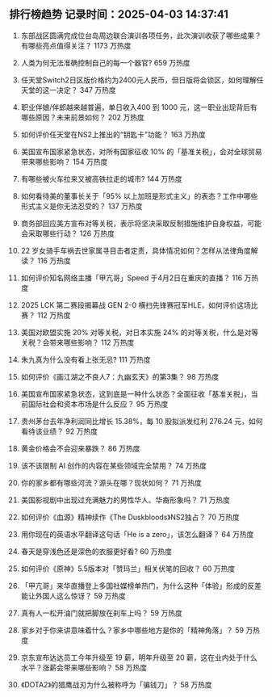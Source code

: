 
## 排行榜趋势 记录时间：2025-04-03 14:37:41
  
  1. 东部战区圆满完成位台岛周边联合演训各项任务，此次演训收获了哪些成果？有哪些亮点值得关注？ 1173 万热度
    
  2. 人类为何无法准确控制自己的每一个器官? 659 万热度
    
  3. 任天堂Switch2日区版价格约为2400元人民币，但日版将会锁区，如何理解任天堂的这一决定？ 347 万热度
    
  4. 职业伴娘/伴郎越来越普遍，单日收入400 到 1000 元，这一职业出现背后有哪些原因？未来前景如何？ 202 万热度
    
  5. 如何评价任天堂在NS2上推出的“钥匙卡”功能？ 163 万热度
    
  6. 美国宣布国家紧急状态，对所有国家征收 10% 的「基准关税」，会对全球贸易带来哪些影响？ 154 万热度
    
  7. 有哪些被火车拉来又被高铁拉走的城市? 144 万热度
    
  8. 如何看待美的董事长关于「95% 以上加班是形式主义」的表态？工作中哪些形式主义是你无法忍受的？ 137 万热度
    
  9. 商务部回应美方宣布对等关税，表示将坚决采取反制措施维护自身权益，可能会采取哪些行动？ 126 万热度
    
  10. 22 岁女骑手车祸去世家属寻目击者定责，具体情况如何？怎样从法律角度解读？ 116 万热度
    
  11. 如何评价知名网络主播「甲亢哥」Speed 于4月2日在重庆的直播？ 116 万热度
    
  12. 2025 LCK 第二赛段揭幕战 GEN 2-0 横扫先锋赛冠军HLE，如何评价这场比赛？ 112 万热度
    
  13. 美国对欧盟实施 20% 对等关税，对日本实施 24% 的对等关税，什么是对等关税？会带来哪些影响？ 112 万热度
    
  14. 朱九真为什么没有看上张无忌? 111 万热度
    
  15. 如何评价《画江湖之不良人7：九幽玄天》的第3集？ 98 万热度
    
  16. 美国宣布国家紧急状态，这到底是一种什么状态？全面征收「基准关税」，当前国际社会和资本市场是什么反应？ 95 万热度
    
  17. 贵州茅台去年净利润同比增长 15.38%，每 10 股拟派发红利 276.24 元，如何看待该业绩？ 92 万热度
    
  18. 黄金价格会不会迎来暴跌？ 86 万热度
    
  19. 该不该限制 AI 创作的内容在某些领域完全禁用？ 74 万热度
    
  20. 你的家乡都有哪些河流？源头在哪？现状如何？ 71 万热度
    
  21. 美国影视剧中出现过充满魅力的男性华人、华裔形象吗？ 71 万热度
    
  22. 如何评价《血源》精神续作《The Duskbloods》NS2独占？ 70 万热度
    
  23. 用你现在的英语水平翻译这句话「He is a zero」，该怎么翻译？ 64 万热度
    
  24. 春天是穿浅色还是深色的衣服更好看? 60 万热度
    
  25. 如何评价《原神》5.5版本对「赞玛兰」相关伏笔的回收？ 60 万热度
    
  26. 「甲亢哥」来华直播登上多国社媒榜单热门，为什么这种「体验」形成的反差能让外国人这么惊讶？ 59 万热度
    
  27. 真有人一松开油门就把脚放在刹车上吗？ 59 万热度
    
  28. 家乡对于你来讲意味着什么？家乡中哪些地方是你的「精神角落」？ 59 万热度
    
  29. 京东宣布达达员工今年升级至 19 薪，明年升级至 20 薪，这在业内处于什么水平？涨薪会带来哪些影响？ 58 万热度
    
  30. 《DOTA2》的猎鹰战刃为什么被称呼为「骗钱刀」？ 58 万热度
    